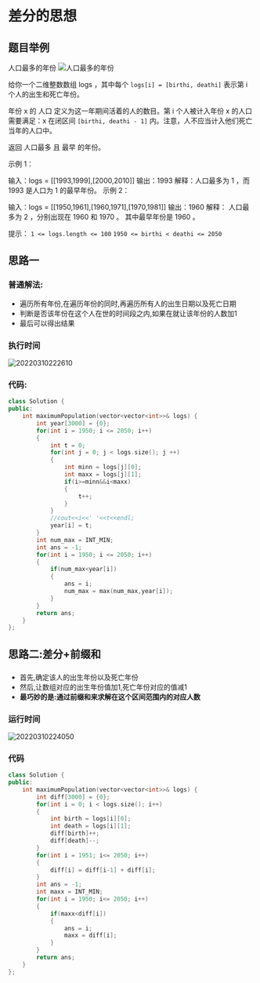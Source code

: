 # 差分的思想

## 题目举例

人口最多的年份 ![人口最多的年份](https://leetcode-cn.com/problems/maximum-population-year/)

给你一个二维整数数组 logs ，其中每个 `logs[i] = [birthi, deathi]` 表示第 i 个人的出生和死亡年份。

年份 x 的 人口 定义为这一年期间活着的人的数目。第 i 个人被计入年份 x 的人口需要满足：x 在闭区间 `[birthi, deathi - 1]` 内。注意，人不应当计入他们死亡当年的人口中。

返回 人口最多 且 最早 的年份。

示例 1：

输入：logs = [[1993,1999],[2000,2010]]
输出：1993
解释：人口最多为 1 ，而 1993 是人口为 1 的最早年份。
示例 2：

输入：logs = [[1950,1961],[1960,1971],[1970,1981]]
输出：1960
解释： 
人口最多为 2 ，分别出现在 1960 和 1970 。
其中最早年份是 1960 。
 
提示：
`1 <= logs.length <= 100`
`1950 <= birthi < deathi <= 2050`

## 思路一

### 普通解法:
- 遍历所有年份,在遍历年份的同时,再遍历所有人的出生日期以及死亡日期
- 判断是否该年份在这个人在世的时间段之内,如果在就让该年份的人数加1
- 最后可以得出结果


### 执行时间

![20220310222610](https://cdn.jsdelivr.net/gh/NEUQer-xing/Markdown_images/images/20220310222610.png)

### 代码:

```cpp
class Solution {
public:
    int maximumPopulation(vector<vector<int>>& logs) {
        int year[3000] = {0};
        for(int i = 1950; i <= 2050; i++)
        {
            int t = 0;
            for(int j = 0; j < logs.size(); j ++)
            {
                int minn = logs[j][0];
                int maxx = logs[j][1];
                if(i>=minn&&i<maxx)
                {
                    t++;
                }
            }
            //cout<<i<<' '<<t<<endl;
            year[i] = t;
        }
        int num_max = INT_MIN;
        int ans = -1;
        for(int i = 1950; i <= 2050; i++)
        {
            if(num_max<year[i])
            {
                ans = i;
                num_max = max(num_max,year[i]);
            }
        }
        return ans;
    }
};
```
## 思路二:差分+前缀和

### 
- 首先,确定该人的出生年份以及死亡年份
- 然后,让数组对应的出生年份值加1,死亡年份对应的值减1
- **最巧妙的是:通过前缀和来求解在这个区间范围内的对应人数**

### 运行时间

![20220310224050](https://cdn.jsdelivr.net/gh/NEUQer-xing/Markdown_images/images/20220310224050.png)

### 代码

```cpp
class Solution {
public:
    int maximumPopulation(vector<vector<int>>& logs) {
        int diff[3000] = {0};
        for(int i = 0; i < logs.size(); i++)
        {
            int birth = logs[i][0];
            int death = logs[i][1];
            diff[birth]++;
            diff[death]--;
        }
        for(int i = 1951; i<= 2050; i++)
        {
            diff[i] = diff[i-1] + diff[i];
        }
        int ans = -1;
        int maxx = INT_MIN;
        for(int i = 1950; i<= 2050; i++)
        {
            if(maxx<diff[i])
            {
                ans = i;
                maxx = diff[i];
            }
        }
        return ans;
    }
};
```